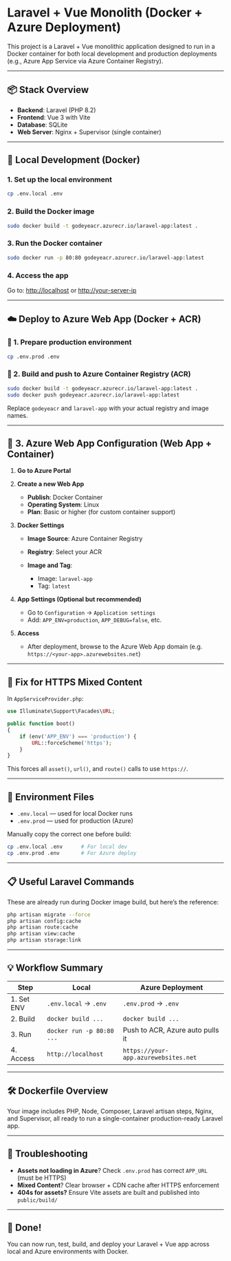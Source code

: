 # Laravel + Vue Monolith (Docker + Azure Deployment)

This project is a Laravel + Vue monolithic application designed to run in a Docker container for both local development and production deployments (e.g., Azure App Service via Azure Container Registry).

---

## 📦 Stack Overview

-   **Backend**: Laravel (PHP 8.2)
-   **Frontend**: Vue 3 with Vite
-   **Database**: SQLite
-   **Web Server**: Nginx + Supervisor (single container)

---

## 🐳 Local Development (Docker)

### 1. Set up the local environment

```bash
cp .env.local .env
```

### 2. Build the Docker image

```bash
sudo docker build -t godeyeacr.azurecr.io/laravel-app:latest .
```

### 3. Run the Docker container

```bash
sudo docker run -p 80:80 godeyeacr.azurecr.io/laravel-app:latest
```

### 4. Access the app

Go to: [http://localhost](http://localhost) or [http://your-server-ip](http://your-server-ip)

---

## ☁️ Deploy to Azure Web App (Docker + ACR)

### 🧾 1. Prepare production environment

```bash
cp .env.prod .env
```

### 🔧 2. Build and push to Azure Container Registry (ACR)

```bash
sudo docker build -t godeyeacr.azurecr.io/laravel-app:latest .
sudo docker push godeyeacr.azurecr.io/laravel-app:latest
```

Replace `godeyeacr` and `laravel-app` with your actual registry and image names.

---

## 🧭 3. Azure Web App Configuration (Web App + Container)

1. **Go to Azure Portal**
2. **Create a new Web App**

    - **Publish**: Docker Container
    - **Operating System**: Linux
    - **Plan**: Basic or higher (for custom container support)

3. **Docker Settings**

    - **Image Source**: Azure Container Registry
    - **Registry**: Select your ACR
    - **Image and Tag**:

        - Image: `laravel-app`
        - Tag: `latest`

4. **App Settings (Optional but recommended)**

    - Go to `Configuration` → `Application settings`
    - Add: `APP_ENV=production`, `APP_DEBUG=false`, etc.

5. **Access**

    - After deployment, browse to the Azure Web App domain (e.g. `https://<your-app>.azurewebsites.net`)

---

## 🔐 Fix for HTTPS Mixed Content

In `AppServiceProvider.php`:

```php
use Illuminate\Support\Facades\URL;

public function boot()
{
    if (env('APP_ENV') === 'production') {
        URL::forceScheme('https');
    }
}
```

This forces all `asset()`, `url()`, and `route()` calls to use `https://`.

---

## 📂 Environment Files

-   `.env.local` — used for local Docker runs
-   `.env.prod` — used for production (Azure)

Manually copy the correct one before build:

```bash
cp .env.local .env      # For local dev
cp .env.prod .env       # For Azure deploy
```

---

## 📋 Useful Laravel Commands

These are already run during Docker image build, but here’s the reference:

```bash
php artisan migrate --force
php artisan config:cache
php artisan route:cache
php artisan view:cache
php artisan storage:link
```

---

## 💡 Workflow Summary

| Step       | Local                     | Azure Deployment                     |
| ---------- | ------------------------- | ------------------------------------ |
| 1. Set ENV | `.env.local` → `.env`     | `.env.prod` → `.env`                 |
| 2. Build   | `docker build ...`        | `docker build ...`                   |
| 3. Run     | `docker run -p 80:80 ...` | Push to ACR, Azure auto pulls it     |
| 4. Access  | `http://localhost`        | `https://your-app.azurewebsites.net` |

---

## 🛠 Dockerfile Overview

Your image includes PHP, Node, Composer, Laravel artisan steps, Nginx, and Supervisor, all ready to run a single-container production-ready Laravel app.

---

## 🧼 Troubleshooting

-   **Assets not loading in Azure**? Check `.env.prod` has correct `APP_URL` (must be HTTPS)
-   **Mixed Content**? Clear browser + CDN cache after HTTPS enforcement
-   **404s for assets?** Ensure Vite assets are built and published into `public/build/`

---

## 🏁 Done!

You can now run, test, build, and deploy your Laravel + Vue app across local and Azure environments with Docker.

